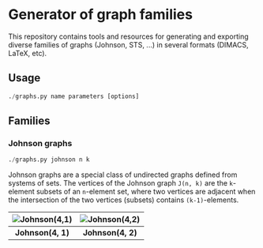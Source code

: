 # Generator of graph families

This repository contains tools and resources for generating and exporting diverse families of graphs (Johnson, STS, ...) in several formats (DIMACS, LaTeX, etc).

## Usage

```python
./graphs.py name parameters [options]
```

## Families

### Johnson graphs

```python
./graphs.py johnson n k
```

Johnson graphs are a special class of undirected graphs defined from systems of sets. The vertices of the Johnson graph `J(n, k)` are the `k`-element subsets of an `n`-element set, where two vertices are adjacent when the intersection of the two vertices (subsets) contains `(k-1)`-elements.

![Johnson(4,1)](https://raw.githubusercontent.com/jariazavalverde/graphs/master/images/johnson-4-1.png "Johnson(4,1)") |![Johnson(4,2)](https://raw.githubusercontent.com/jariazavalverde/graphs/master/images/johnson-4-2.png "Johnson(4,2)")
:---: | :---:
**Johnson(4, 1)** | **Johnson(4, 2)**